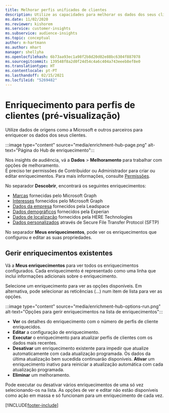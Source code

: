 ```yaml
---
title: Melhorar perfis unificados de clientes
description: Utilize as capacidades para melhorar os dados dos seus clientes.
ms.date: 11/02/2020
ms.reviewer: kishorem
ms.service: customer-insights
ms.subservice: audience-insights
ms.topic: conceptual
author: m-hartmann
ms.author: mhart
manager: shellyha
ms.openlocfilehash: 6b73aa93ec1a98f2b8d20d02e88bc6304f887078
ms.sourcegitcommit: 139548f8a2d0f24d54c4a6c404a743eeeb8ef8e0
ms.translationtype: HT
ms.contentlocale: pt-PT
ms.lasthandoff: 02/15/2021
ms.locfileid: "5269482"
---
```

# <a name="enrichment-for-customer-profiles-preview"></a>Enriquecimento para perfis de clientes (pré-visualização)

Utilize dados de origens como a Microsoft e outros parceiros para enriquecer os dados dos seus clientes.

:::image type="content" source="media/enrichment-hub-page.png" alt-text="Página do Hub de enriquecimento":::

Nos insights de audiência, vá a **Dados** > **Melhoramento** para trabalhar com opções de melhoramento.    
É preciso ter permissões de Contribuidor ou Administrador para criar ou editar enriquecimentos. Para mais informações, consulte [Permissões](permissions.md).

No separador **Descobrir**, encontrará os seguintes enriquecimentos:

- [Marcas](enrichment-microsoft-graph.md) fornecidas pelo Microsoft Graph
- [Interesses](enrichment-microsoft-graph.md) fornecidos pelo Microsoft Graph
- [Dados da empresa](enrichment-leadspace.md) fornecidos pela Leadspace
- [Dados demográficos](enrichment-experian.md) fornecidos pela Experian
- [Dados de localização](enrichment-here.md) fornecidos pela HERE Technologies
- [Dados personalizados](enrichment-SFTP-custom-import.md) através de Secure File Transfer Protocol (SFTP)

No separador **Meus enriquecimentos**, pode ver os enriquecimentos que configurou e editar as suas propriedades.

## <a name="manage-existing-enrichments"></a>Gerir enriquecimentos existentes

Vá a **Meus enriquecimentos** para ver todos os enriquecimentos configurados. Cada enriquecimento é representado como uma linha que inclui informações adicionais sobre o enriquecimento.

Selecione um enriquecimento para ver as opções disponíveis. Em alternativa, pode selecionar as reticências (...) num item de lista para ver as opções.

:::image type="content" source="media/enrichment-hub-options-run.png" alt-text="Opções para gerir enriquecimentos na lista de enriquecimentos":::

- **Ver** os detalhes do enriquecimento com o número de perfis de cliente enriquecidos.
- **Editar** a configuração de enriquecimento.
- **Executar** o enriquecimento para atualizar perfis de clientes com os dados mais recentes.
- **Desativar** um enriquecimento existente para impedir que atualize automaticamente com cada atualização programada. Os dados da última atualização bem sucedida continuarão disponíveis. **Ativar** um enriquecimento inativo para reiniciar a atualização automática com cada atualização programada.
- **Eliminar** um melhoramento.

Pode executar ou desativar vários enriquecimentos de uma só vez selecionando-os na lista. As opções de ver e editar não estão disponíveis como ação em massa e só funcionam para um enriquecimento de cada vez.


[!INCLUDE[footer-include](../includes/footer-banner.md)]